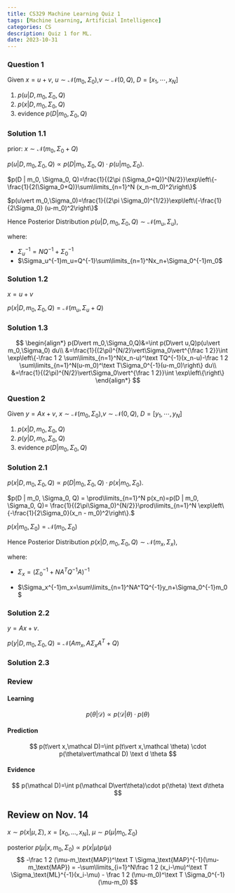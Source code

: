 ```yaml
---
title: CS329 Machine Learning Quiz 1
tags: [Machine Learning, Artificial Intelligence]
categories: CS
description: Quiz 1 for ML.
date: 2023-10-31
---
```


### Question 1

Given $x=u+v$, $u\sim\mathcal N(m_0,\Sigma_0)$,$v\sim\mathcal N(0,Q)$, $D=[x_1,\cdots,x_N]$

1. $p(u\vert D,m_0,\Sigma_0,Q)$
2. $p(x\vert D,m_0,\Sigma_0,Q)$
3. evidence $p(D\vert m_0,\Sigma_0,Q)$

### Solution 1.1

prior: $x\sim\mathcal N(m_0,\Sigma_0+Q)$

$p(u | D, m_0, \Sigma_0, Q) \propto p(D | m_0, \Sigma_0, Q) \cdot p(u | m_0, \Sigma_0).$

$p(D | m_0, \Sigma_0, Q)=\frac{1}{(2\pi (\Sigma_0+Q))^{N/2}}\exp\left\{-\frac{1}{2(\Sigma_0+Q)}\sum\limits_{n=1}^N (x_n-m_0)^2\right\}$

$p(u\vert m_0,\Sigma_0)=\frac{1}{(2\pi \Sigma_0)^{1/2}}\exp\left\{-\frac{1}{2\Sigma_0} (u-m_0)^2\right\}$

Hence Posterior Distribution $p(u | D, m_0, \Sigma_0, Q) \sim \mathcal N(m_u, \Sigma_u),$

where:

- $\Sigma_u^{-1} = NQ^{-1}+\Sigma_0^{-1}$
- $\Sigma_u^{-1}m_u=Q^{-1}\sum\limits_{n=1}^Nx_n+\Sigma_0^{-1}m_0$

### Solution 1.2

$x=u+v$

$p(x\vert D,m_0,\Sigma_0,Q)=\mathcal N(m_u,\Sigma_u+Q)$

### Solution 1.3

$$
\begin{align*}
p(D\vert m_0,\Sigma_0,Q)&=\int p(D\vert u,Q)p(u\vert m_0,\Sigma_0) du\\
&=\frac{1}{(2\pi)^{N/2}\vert\Sigma_0\vert^{\frac 1 2}}\int \exp\left\{-\frac 1 2 \sum\limits_{n=1}^N(x_n-u)^\text TQ^{-1}(x_n-u)-\frac 1 2 \sum\limits_{n=1}^N(u-m_0)^\text T\Sigma_0^{-1}(u-m_0)\right\} du\\
&=\frac{1}{(2\pi)^{N/2}\vert\Sigma_0\vert^{\frac 1 2}}\int \exp\left\{\right\}
\end{align*}
$$

### Question 2

Given $y=Ax+v$, $x\sim\mathcal N(m_0,\Sigma_0)$,$v\sim\mathcal N(0,Q)$, $D=[y_1,\cdots,y_N]$

1. $p(x\vert D,m_0,\Sigma_0,Q)$
2. $p(y\vert D,m_0,\Sigma_0,Q)$
3. evidence $p(D\vert m_0,\Sigma_0,Q)$

### Solution 2.1

$p(x | D, m_0, \Sigma_0, Q) \propto p(D | m_0, \Sigma_0, Q) \cdot p(x | m_0, \Sigma_0).$

$p(D | m_0, \Sigma_0, Q) = \prod\limits_{n=1}^N p(x_n)=p(D | m_0, \Sigma_0, Q)= \frac{1}{(2\pi\Sigma_0)^{N/2}}\prod\limits_{n=1}^N   \exp\left\{-\frac{1}{2\Sigma_0}(x_n - m_0)^2\right\}.$

$p(x | m_0, \Sigma_0)=\mathcal N(m_0,\Sigma_0)$

Hence Posterior Distribution $p(x | D, m_0, \Sigma_0, Q) \sim \mathcal N(m_x, \Sigma_x),$

where:

- $\Sigma_x = \left(\Sigma_0^{-1} + NA^TQ^{-1}A\right)^{-1}$

- $\Sigma_x^{-1}m_x=\sum\limits_{n=1}^NA^TQ^{-1}y_n+\Sigma_0^{-1}m_0$

### Solution 2.2

$y=Ax+v$.

$p(y | D, m_0, \Sigma_0, Q) =\mathcal N(Am_x, A\Sigma_xA^T + Q)$

### Solution 2.3



### Review

#### Learning

$$
p(\theta\vert\mathcal D)\propto p(\mathcal D\vert\theta)\cdot p(\theta)
$$

#### Prediction

$$
p(t\vert x,\mathcal D)=\int p(t\vert x,\mathcal \theta) \cdot p(\theta\vert\mathcal D) \text d \theta
$$

#### Evidence

$$
p(\mathcal D)=\int p(\mathcal D\vert\theta)\cdot p(\theta) \text d\theta
$$

## Review on Nov. 14

$x\sim p(x\vert \mu,\Sigma)$, $x = [x_0,\dots,x_N]$, $\mu\sim p(\mu\vert m_0,\Sigma_0)$

posterior $p(\mu\vert x,m_0,\Sigma_0)\propto p(x\vert \mu) p(\mu)$
$$
-\frac 1 2 (\mu-m_\text{MAP})^\text T \Sigma_\text{MAP}^{-1}(\mu-m_\text{MAP}) = -\sum\limits_{i=1}^N\frac 1 2 (x_i-\mu)^\text T \Sigma_\text{ML}^{-1}(x_i-\mu) - \frac 1 2 (\mu-m_0)^\text T \Sigma_0^{-1}(\mu-m_0)
$$
